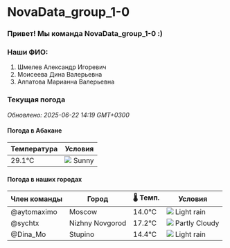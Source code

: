 # NovaData_group_1-0
### Привет! Мы команда NovaData_group_1-0 :)

### Наши ФИО:
1. Шмелев Александр Игоревич
2. Моисеева Дина Валерьевна
3. Алпатова Марианна Валерьевна

### Текущая погода
<!-- WEATHER:START -->
_Обновлено: 2025-06-22 14:19 GMT+0300_

#### Погода в Абакане

| Температура | Условия |
|-------------|----------|
| 29.1°C     | ![](https://cdn.weatherapi.com/weather/64x64/day/113.png) Sunny |

#### Погода в наших городах

| Член команды  | Город               | 🌡️ Темп.  | Условия          |
|---------------|---------------------|-----------|--------------------|
| @aytomaximo    | Moscow              |   14.0°C | ![](https://cdn.weatherapi.com/weather/64x64/day/296.png) Light rain   |
| @sychtx        | Nizhny Novgorod     |   17.2°C | ![](https://cdn.weatherapi.com/weather/64x64/day/116.png) Partly Cloudy |
| @Dina_Mo       | Stupino             |   14.4°C | ![](https://cdn.weatherapi.com/weather/64x64/day/296.png) Light rain   |

<!-- WEATHER:END -->
